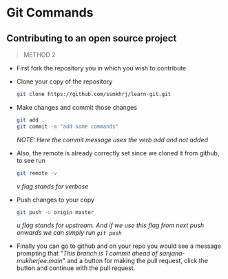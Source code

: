 # Git Commands

## Contributing to an open source project

> METHOD 2

- First fork the repository you in which you wish to contribute

- Clone your copy of the repository
  ```bash
  git clone https://github.com/ssmkhrj/learn-git.git
  ```
- Make changes and commit those changes
  ```bash
  git add .
  git commit -m "add some commands"
  ```
  _NOTE: Here the commit message uses the verb add and not added_
- Also, the remote is already correctly set since we cloned it from github, to see run

  ```bash
  git remote -v
  ```

  _v flag stands for verbose_

- Push changes to your copy

  ```bash
  git push -u origin master
  ```

  _u flag stands for upstream. And if we use this flag from next push onwards we can simply run `git push`_

- Finally you can go to github and on your repo you would see a message prompting that "_This branch is 1 commit ahead of sanjana-mukherjee:main_" and a button for making the pull request, click the button and continue with the pull request.

